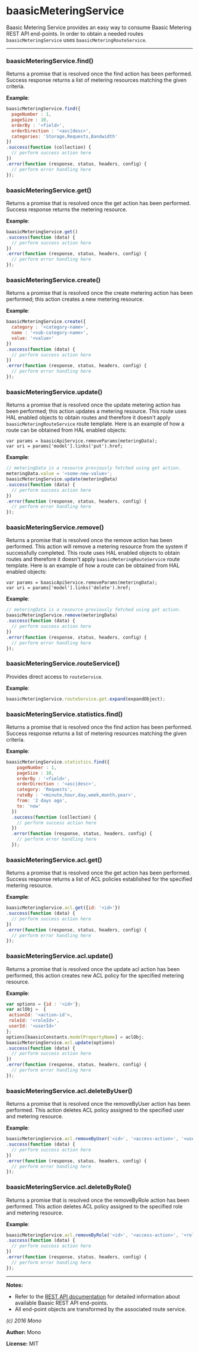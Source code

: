 # baasicMeteringService

Baasic Metering Service provides an easy way to consume Baasic Metering REST API end-points. In order to obtain a needed routes `baasicMeteringService` uses `baasicMeteringRouteService`.



* * *

### baasicMeteringService.find() 

Returns a promise that is resolved once the find action has been performed. Success response returns a list of metering resources matching the given criteria.


**Example**:
```js
baasicMeteringService.find({
  pageNumber : 1,
  pageSize : 10,
  orderBy : '<field>',
  orderDirection : '<asc|desc>',
  categories: 'Storage,Requests,Bandwidth'
})
.success(function (collection) {
  // perform success action here
})
.error(function (response, status, headers, config) {
  // perform error handling here
});    
```


### baasicMeteringService.get() 

Returns a promise that is resolved once the get action has been performed. Success response returns the metering resource.


**Example**:
```js
baasicMeteringService.get()
.success(function (data) {
  // perform success action here
})
.error(function (response, status, headers, config) {
  // perform error handling here
});
```


### baasicMeteringService.create() 

Returns a promise that is resolved once the create metering action has been performed; this action creates a new metering resource.


**Example**:
```js
baasicMeteringService.create({
  category : '<category-name>',
  name : '<sub-category-name>',
  value: '<value>' 
})
.success(function (data) {
  // perform success action here
})
.error(function (response, status, headers, config) {
  // perform error handling here
});
```


### baasicMeteringService.update() 

Returns a promise that is resolved once the update metering action has been performed; this action updates a metering resource. This route uses HAL enabled objects to obtain routes and therefore it doesn't apply `baasicMeteringRouteService` route template. Here is an example of how a route can be obtained from HAL enabled objects:
```
var params = baasicApiService.removeParams(meteringData);
var uri = params['model'].links('put').href;
```


**Example**:
```js
// meteringData is a resource previously fetched using get action.
meteringData.value = '<some-new-value>';
baasicMeteringService.update(meteringData)
.success(function (data) {
  // perform success action here
})
.error(function (response, status, headers, config) {
  // perform error handling here
});
```


### baasicMeteringService.remove() 

Returns a promise that is resolved once the remove action has been performed. This action will remove a metering resource from the system if successfully completed. This route uses HAL enabled objects to obtain routes and therefore it doesn't apply `baasicMeteringRouteService` route template. Here is an example of how a route can be obtained from HAL enabled objects:
```
var params = baasicApiService.removeParams(meteringData);
var uri = params['model'].links('delete').href;
```


**Example**:
```js
// meteringData is a resource previously fetched using get action.				 
baasicMeteringService.remove(meteringData)
.success(function (data) {
  // perform success action here
})
.error(function (response, status, headers, config) {
  // perform error handling here
});		
```


### baasicMeteringService.routeService() 

Provides direct access to `routeService`.


**Example**:
```js
baasicMeteringService.routeService.get.expand(expandObject);
```


### baasicMeteringService.statistics.find() 

Returns a promise that is resolved once the find action has been performed. Success response returns a list of metering resources matching the given criteria.


**Example**:
```js
baasicMeteringService.statistics.find({
    pageNumber : 1,
    pageSize : 10,
    orderBy : '<field>',
    orderDirection : '<asc|desc>',
    category: 'Requests',
    rateBy : '<minute,hour,day,week,month,year>',
    from: '2 days ago',
    to: 'now'
  })
  .success(function (collection) {
    // perform success action here
  })
  .error(function (response, status, headers, config) {
    // perform error handling here
  });    
```


### baasicMeteringService.acl.get() 

Returns a promise that is resolved once the get action has been performed. Success response returns a list of ACL policies established for the specified metering resource.


**Example**:
```js
baasicMeteringService.acl.get({id: '<id>'})
.success(function (data) {
  // perform success action here
})
.error(function (response, status, headers, config) {
  // perform error handling here
});
```


### baasicMeteringService.acl.update() 

Returns a promise that is resolved once the update acl action has been performed, this action creates new ACL policy for the specified metering resource.


**Example**:
```js
var options = {id : '<id>'};
var aclObj =  {
 actionId: '<action-id'>,
 roleId: '<roleId>',
 userId: '<userId>'
};
options[baasicConstants.modelPropertyName] = aclObj;
baasicMeteringService.acl.update(options)
.success(function (data) {
  // perform success action here
})
.error(function (response, status, headers, config) {
  // perform error handling here
});
```


### baasicMeteringService.acl.deleteByUser() 

Returns a promise that is resolved once the removeByUser action has been performed. This action deletes ACL policy assigned to the specified user and metering resource.


**Example**:
```js
baasicMeteringService.acl.removeByUser('<id>', '<access-action>', '<username>')
.success(function (data) {
  // perform success action here
})
.error(function (response, status, headers, config) {
  // perform error handling here
});
```


### baasicMeteringService.acl.deleteByRole() 

Returns a promise that is resolved once the removeByRole action has been performed. This action deletes ACL policy assigned to the specified role and metering resource.


**Example**:
```js
baasicMeteringService.acl.removeByRole('<id>', '<access-action>', '<role-name>')
.success(function (data) {
  // perform success action here
})
.error(function (response, status, headers, config) {
  // perform error handling here
});
```



* * *

**Notes:**
 - Refer to the [REST API documentation](https://github.com/Baasic/baasic-rest-api/wiki) for detailed information about available Baasic REST API end-points.
 - All end-point objects are transformed by the associated route service.

*(c) 2016 Mono*

**Author:** Mono

**License:** MIT 

